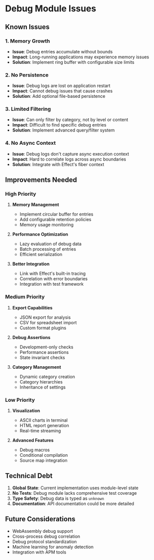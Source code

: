 # Debug Module Issues

## Known Issues

### 1. Memory Growth
- **Issue**: Debug entries accumulate without bounds
- **Impact**: Long-running applications may experience memory issues
- **Solution**: Implement ring buffer with configurable size limits

### 2. No Persistence
- **Issue**: Debug logs are lost on application restart
- **Impact**: Cannot debug issues that cause crashes
- **Solution**: Add optional file-based persistence

### 3. Limited Filtering
- **Issue**: Can only filter by category, not by level or content
- **Impact**: Difficult to find specific debug entries
- **Solution**: Implement advanced query/filter system

### 4. No Async Context
- **Issue**: Debug logs don't capture async execution context
- **Impact**: Hard to correlate logs across async boundaries
- **Solution**: Integrate with Effect's fiber context

## Improvements Needed

### High Priority

1. **Memory Management**
   - Implement circular buffer for entries
   - Add configurable retention policies
   - Memory usage monitoring

2. **Performance Optimization**
   - Lazy evaluation of debug data
   - Batch processing of entries
   - Efficient serialization

3. **Better Integration**
   - Link with Effect's built-in tracing
   - Correlation with error boundaries
   - Integration with test framework

### Medium Priority

1. **Export Capabilities**
   - JSON export for analysis
   - CSV for spreadsheet import
   - Custom format plugins

2. **Debug Assertions**
   - Development-only checks
   - Performance assertions
   - State invariant checks

3. **Category Management**
   - Dynamic category creation
   - Category hierarchies
   - Inheritance of settings

### Low Priority

1. **Visualization**
   - ASCII charts in terminal
   - HTML report generation
   - Real-time streaming

2. **Advanced Features**
   - Debug macros
   - Conditional compilation
   - Source map integration

## Technical Debt

1. **Global State**: Current implementation uses module-level state
2. **No Tests**: Debug module lacks comprehensive test coverage
3. **Type Safety**: Debug data is typed as `unknown`
4. **Documentation**: API documentation could be more detailed

## Future Considerations

- WebAssembly debug support
- Cross-process debug correlation
- Debug protocol standardization
- Machine learning for anomaly detection
- Integration with APM tools